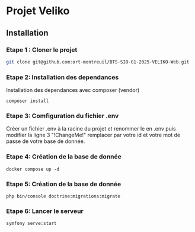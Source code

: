 # Projet Veliko

## Installation
### Etape 1 : Cloner le projet

```bash
git clone git@github.com:ort-montreuil/BTS-SIO-G1-2025-VELIKO-Web.git
```

### Etape 2: Installation des dependances

Installation des dependances avec composer (vendor)
```
composer install
```

### Etape 3: Comfiguration du fichier .env
Créer un fichier .env à la racine du projet et renommer le en .env puis modifier la ligne 3 "!ChangeMe!" remplacer par votre id et votre mot de passe de votre base de donnée.

### Etape 4: Création de la base de donnée

````
docker compose up -d
````

### Etape 5: Création de la base de donnée

````
php bin/console doctrine:migrations:migrate
````
### Etape 6: Lancer le serveur

````
symfony serve:start
````